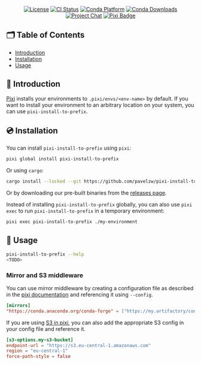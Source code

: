 <div align="center">

[![License][license-badge]](LICENSE)
[![CI Status][ci-badge]][ci]
[![Conda Platform][conda-badge]][conda-url]
[![Conda Downloads][conda-downloads-badge]][conda-url]
[![Project Chat][chat-badge]][chat-url]
[![Pixi Badge][pixi-badge]][pixi-url]

[license-badge]: https://img.shields.io/github/license/pavelzw/pixi-install-to-prefix?style=flat-square
[ci-badge]: https://img.shields.io/github/actions/workflow/status/pavelzw/pixi-install-to-prefix/ci.yml?style=flat-square&branch=main
[ci]: https://github.com/pavelzw/pixi-install-to-prefix/actions/
[conda-badge]: https://img.shields.io/conda/vn/conda-forge/pixi-install-to-prefix?style=flat-square
[conda-downloads-badge]: https://img.shields.io/conda/dn/conda-forge/pixi-install-to-prefix?style=flat-square
[conda-url]: https://prefix.dev/channels/conda-forge/packages/pixi-install-to-prefix
[chat-badge]: https://img.shields.io/discord/1082332781146800168.svg?label=&logo=discord&logoColor=ffffff&color=7389D8&labelColor=6A7EC2&style=flat-square
[chat-url]: https://discord.gg/kKV8ZxyzY4
[pixi-badge]: https://img.shields.io/endpoint?url=https://raw.githubusercontent.com/prefix-dev/pixi/main/assets/badge/v0.json&style=flat-square
[pixi-url]: https://pixi.sh

</div>

## 🗂 Table of Contents

- [Introduction](#-introduction)
- [Installation](#-installation)
- [Usage](#-usage)

## 📖 Introduction

[Pixi](https://pixi.sh) installs your environments to `.pixi/envs/<env-name>` by default.
If you want to install your environment to an arbitrary location on your system, you can use `pixi-install-to-prefix`.

## 💿 Installation

You can install `pixi-install-to-prefix` using `pixi`:

```bash
pixi global install pixi-install-to-prefix
```

Or using `cargo`:

```bash
cargo install --locked --git https://github.com/pavelzw/pixi-install-to-prefix.git
```

Or by downloading our pre-built binaries from the [releases page](https://github.com/pavelzw/pixi-install-to-prefix/releases).

Instead of installing `pixi-install-to-prefix` globally, you can also use `pixi exec` to run `pixi-install-to-prefix` in a temporary environment:

```bash
pixi exec pixi-install-to-prefix ./my-environment
```

## 🎯 Usage

```bash
pixi-install-to-prefix --help
<TODO>
```

### Mirror and S3 middleware

You can use mirror middleware by creating a configuration file as described in the [pixi documentation](https://pixi.sh/latest/reference/pixi_configuration/#mirror-configuration) and referencing it using `--config`.

```toml
[mirrors]
"https://conda.anaconda.org/conda-forge" = ["https://my.artifactory/conda-forge"]
```

If you are using [S3 in pixi](https://pixi.sh/latest/deployment/s3/), you can also add the appropriate S3 config in your config file and reference it.

```toml
[s3-options.my-s3-bucket]
endpoint-url = "https://s3.eu-central-1.amazonaws.com"
region = "eu-central-1"
force-path-style = false
```
